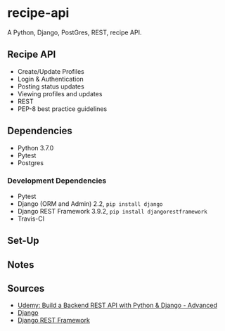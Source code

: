 # recipe-api
A Python, Django, PostGres, REST, recipe API.

## Recipe API
- Create/Update Profiles
- Login & Authentication
- Posting status updates
- Viewing profiles and updates
- REST
- PEP-8 best practice guidelines


## Dependencies

- Python 3.7.0
- Pytest
- Postgres

### Development Dependencies

- Pytest
- Django (ORM and Admin) 2.2, `pip install django`
- Django REST Framework 3.9.2, `pip install djangorestframework`
- Travis-CI

## Set-Up



## Notes




## Sources

- [Udemy: Build a Backend REST API with Python & Django - Advanced](https://www.udemy.com/django-python-advanced/)
- [Django](https://www.djangoproject.com/)
- [Django REST Framework](https://www.django-rest-framework.org/)

